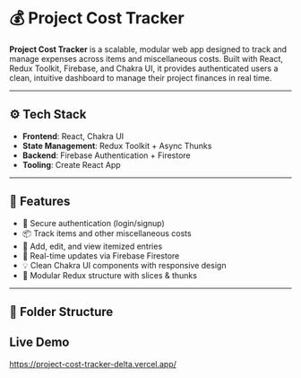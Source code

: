 # 💰 Project Cost Tracker

**Project Cost Tracker** is a scalable, modular web app designed to track and manage expenses across items and miscellaneous costs. Built with React, Redux Toolkit, Firebase, and Chakra UI, it provides authenticated users a clean, intuitive dashboard to manage their project finances in real time.

---

## ⚙️ Tech Stack

- **Frontend**: React, Chakra UI
- **State Management**: Redux Toolkit + Async Thunks
- **Backend**: Firebase Authentication + Firestore
- **Tooling**: Create React App

---

## 🚀 Features

- 🔐 Secure authentication (login/signup)
- 📦 Track items and other miscellaneous costs
- 🧾 Add, edit, and view itemized entries
- 🔄 Real-time updates via Firebase Firestore
- 💡 Clean Chakra UI components with responsive design
- 🧠 Modular Redux structure with slices & thunks

---

## 📁 Folder Structure


## Live Demo 
https://project-cost-tracker-delta.vercel.app/

